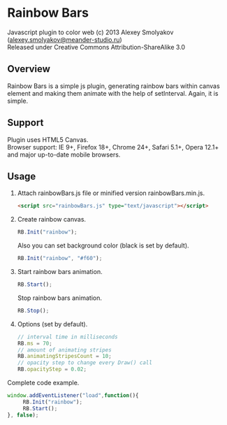 # Rainbow Bars

Javascript plugin to color web (c) 2013 Alexey Smolyakov (alexey.smolyakov@meander-studio.ru)<br>
Released under Creative Commons Attribution-ShareAlike 3.0

## Overview
Rainbow Bars is a simple js plugin, generating rainbow bars within canvas element and making them animate with the help of setInterval. Again, it is simple.

## Support
Plugin uses HTML5 Canvas.<br>
Browser support: IE 9+, Firefox 18+, Chrome 24+, Safari 5.1+, Opera 12.1+ and major up-to-date mobile browsers.

## Usage
1. Attach rainbowBars.js file or minified version rainbowBars.min.js.

     ```html
     <script src="rainbowBars.js" type="text/javascript"></script>
     ```

2. Create rainbow canvas.
     
     ```javascript
     RB.Init("rainbow");
     ```

   Also you can set background color (black is set by default).
   
     ```javascript
     RB.Init("rainbow", "#f60");
     ```
     
3. Start rainbow bars animation.

     ```javascript
     RB.Start();
     ```
     
   Stop rainbow bars animation.
   
     ```javascript
     RB.Stop();
     ```
     
4. Options (set by default).

     ```javascript
     // interval time in milliseconds 
     RB.ms = 70;
     // amount of animating stripes
     RB.animatingStripesCount = 10;
     // opacity step to change every Draw() call
     RB.opacityStep = 0.02;
     ```
     
Complete code example.

```javascript
window.addEventListener("load",function(){
     RB.Init("rainbow");
     RB.Start();
}, false);
```
